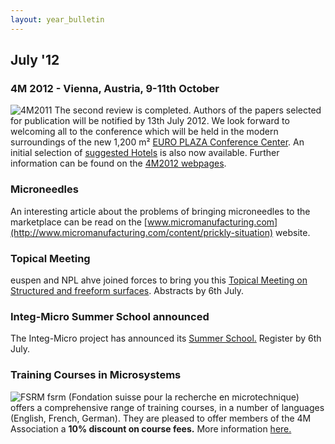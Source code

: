 ```yaml
---
layout: year_bulletin
---
```


## July '12

<!--break-->
### 4M 2012 - Vienna, Austria, 9-11th October


![4M2011](/4m-association/assets/images/4m-2012_100.png)
The second review is completed.  Authors of the papers selected for publication will be notified by 13th July 2012. We look forward to welcoming all to the conference which  will be held in the modern surroundings of the new 1,200 m² [EURO PLAZA Conference Center](http://www.europlaza.at/jart/prj3/euro_pl/website.jart?rel=en&content-id=1155914559700&reserve-mode=active). An initial selection of [suggested Hotels](/4m-association/content/Hotels-Accommodation) is also now available. Further information can be found on the [4M2012 webpages](/4m-association/conference/2012). 

### Microneedles

An interesting article about the problems of bringing microneedles to the marketplace can be read on the [www.micromanufacturing.com](http://www.micromanufacturing.com/content/prickly-situation) website.
  
### Topical Meeting

euspen and NPL ahve joined forces to bring you this [Topical Meeting on Structured and freeform surfaces](/4m-association/event/Topical-Meeting-Structured-and-Freeform-Surfaces.html). Abstracts by 6th July.   
  
### Integ-Micro Summer School announced

The Integ-Micro project has announced its [Summer School.](/4m-association/event/Production-Technologies-Equipment-Micro-Manufacturing) Register by 6th July.
  
### Training Courses in Microsystems

![FSRM](/4m-association/assets/images/FSRM_LOGO_web.gif)
fsrm (Fondation suisse pour la recherche en microtechnique) offers a comprehensive range of training courses, in a number of languages (English, French, German). They are pleased to offer members of the 4M Association a <b>10% discount on course fees.</b> More information [here.](/4m-association/content/fsrm-training-courses.html)